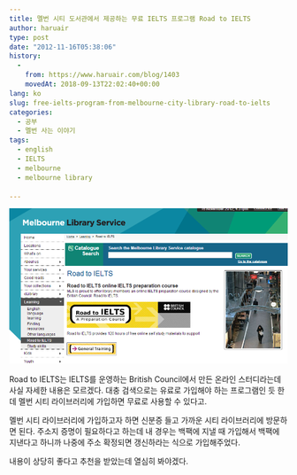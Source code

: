 ```yaml
---
title: 멜번 시티 도서관에서 제공하는 무료 IELTS 프로그램 Road to IELTS
author: haruair
type: post
date: "2012-11-16T05:38:06"
history:
  - 
    from: https://www.haruair.com/blog/1403
    movedAt: 2018-09-13T22:02:40+00:00
lang: ko
slug: free-ielts-program-from-melbourne-city-library-road-to-ielts
categories:
  - 공부
  - 멜번 사는 이야기
tags:
  - english
  - IELTS
  - melbourne
  - melbourne library

---
```


![](Road-to-IELTS-City-of-Melbourne.png)

Road to IELTS는 IELTS를 운영하는 British Council에서 만든 온라인 스터디라는데 사실 자세한 내용은 모르겠다. 대충 검색으로는 유료로 가입해야 하는 프로그램인 듯 한데 멜번 시티 라이브러리에 가입하면 무료로 사용할 수 있다고.

멜번 시티 라이브러리에 가입하고자 하면 신분증 들고 가까운 시티 라이브러리에 방문하면 된다. 주소지 증명이 필요하다고 하는데 내 경우는 백팩에 지낼 때 가입해서 백팩에 지낸다고 하니까 나중에 주소 확정되면 갱신하라는 식으로 가입해주었다.

내용이 상당히 좋다고 추천을 받았는데 열심히 봐야겠다.
